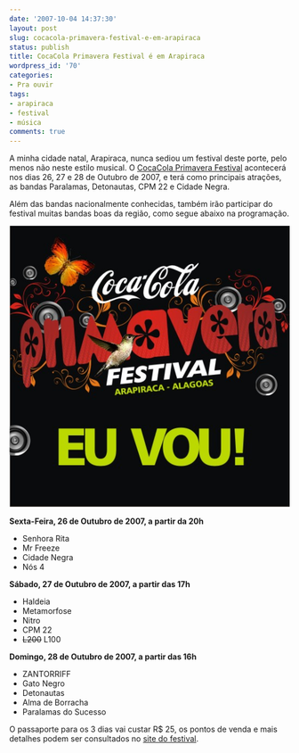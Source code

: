 ```yaml
---
date: '2007-10-04 14:37:30'
layout: post
slug: cocacola-primavera-festival-e-em-arapiraca
status: publish
title: CocaCola Primavera Festival é em Arapiraca
wordpress_id: '70'
categories:
- Pra ouvir
tags:
- arapiraca
- festival
- música
comments: true
---
```


A minha cidade natal, Arapiraca, nunca sediou um festival deste porte, pelo menos não neste estilo musical. O [CocaCola Primavera Festival](http://www.cocacolaprimaverafestival.com.br) acontecerá nos dias 26, 27 e 28 de Outubro de 2007, e terá como principais atrações, as bandas Paralamas, Detonautas, CPM 22 e Cidade Negra.

Além das bandas nacionalmente conhecidas, também irão participar do festival muitas bandas boas da região, como segue abaixo na programação.

![CocaCola Primavera Festival - Eu vou!](/assets/images/euvou.jpg)

**Sexta-Feira, 26 de Outubro de 2007, a partir da 20h**

  * Senhora Rita
  * Mr Freeze
  * Cidade Negra
  * Nós 4

**Sábado, 27 de Outubro de 2007, a partir das 17h**

  * Haldeia
  * Metamorfose
  * Nitro
  * CPM 22
  * <strike>L200</strike> L100

**Domingo, 28 de Outubro de 2007, a partir das 16h**

  * ZANTORRIFF
  * Gato Negro
  * Detonautas
  * Alma de Borracha
  * Paralamas do Sucesso

O passaporte para os 3 dias vai custar R$ 25, os pontos de venda e mais detalhes podem ser consultados no [site do festival](http://www.cocacolaprimaverafestival.com.br).